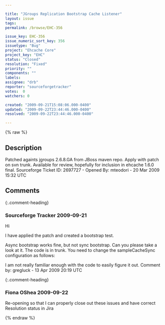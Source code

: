 ```yaml
---

title: "JGroups Replication Bootstrap Cache Listener"
layout: issue
tags: 
permalink: /browse/EHC-356

issue_key: EHC-356
issue_numeric_sort_key: 356
issuetype: "Bug"
project: "Ehcache Core"
project_key: "EHC"
status: "Closed"
resolution: "Fixed"
priority: ""
components: ""
labels: 
assignee: "drb"
reporter: "sourceforgetracker"
votes:  0
watchers: 0

created: "2009-09-21T15:08:06.000-0400"
updated: "2009-09-22T23:44:46.000-0400"
resolved: "2009-09-22T23:44:46.000-0400"

---
```




{% raw %}



## Description

<div markdown="1" class="description">

Patched againts jgroups 2.6.8.GA from JBoss maven repo. Apply with patch on svn trunk.
Available for review, hopefully for inclusion in ehcache 1.6.0 final.
Sourceforge Ticket ID: 2697727 - Opened By: mteodori - 20 Mar 2009 15:32 UTC

</div>

## Comments


{:.comment-heading}
### **Sourceforge Tracker** <span class="date">2009-09-21</span>

<div markdown="1" class="comment">

Hi

I have applied the patch and created a bootstrap test.

Async bootstrap works fine, but not sync bootstrap. Can you please take a look at it. The code is in trunk.
You need to change the sampleCacheSync configuration as follows:

<bootstrapCacheLoaderFactory class="net.sf.ehcache.distribution.jgroups.JGroupsBootstrapCacheLoaderFactory"
                                   properties="bootstrapAsynchronously=false,
                                               maximumChunkSizeBytes=5000000"/>

I am not really familiar enough with the code to easily figure it out.
Comment by: gregluck - 13 Apr 2009 20:19 UTC

</div>


{:.comment-heading}
### **Fiona OShea** <span class="date">2009-09-22</span>

<div markdown="1" class="comment">

Re-opening so that I can properly close out these issues and have correct Resolution status in Jira

</div>



{% endraw %}
